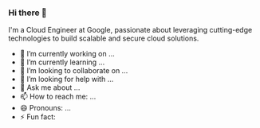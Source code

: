 ### Hi there 👋
I'm a Cloud Engineer at Google, passionate about leveraging cutting-edge technologies to build scalable and secure cloud solutions.

- 🔭 I’m currently working on ...
- 🌱 I’m currently learning ...
- 👯 I’m looking to collaborate on ...
- 🤔 I’m looking for help with ...
- 💬 Ask me about ...
- 📫 How to reach me: ...
- 😄 Pronouns: ...
- ⚡ Fun fact: 

<!--
**manjilgautam/manjilgautam** is a ✨ _special_ ✨ repository because its `README.md` (this file) appears on your GitHub profile.


...
-->
